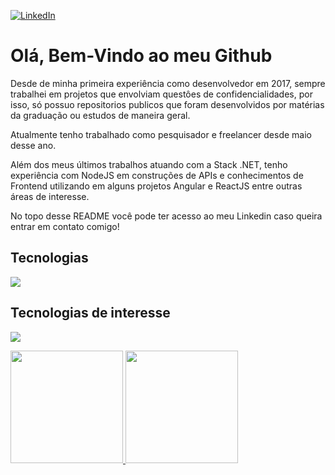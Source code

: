 <a href="https://www.linkedin.com/in/josetvictor" target="_blank"><img alt="LinkedIn" src="https://img.shields.io/badge/linkedin-%230077B5.svg?style=for-the-badge&logo=linkedin&logoColor=white"/></a>

# Olá, Bem-Vindo ao meu Github

Desde de minha primeira experiência como desenvolvedor em 2017, sempre trabalhei em projetos que envolviam questôes de confidencialidades, por isso, só possuo repositorios publicos que foram desenvolvidos por matérias da graduação ou estudos de maneira geral.

Atualmente tenho trabalhado como pesquisador e freelancer desde maio desse ano.

Além dos meus últimos trabalhos atuando com a Stack .NET, tenho experiência com NodeJS em construções de APIs e conhecimentos de Frontend utilizando em alguns projetos Angular e ReactJS entre outras áreas de interesse.

No topo desse README você pode ter acesso ao meu Linkedin caso queira entrar em contato comigo!

## Tecnologias
<p>
  <a href="https://skillicons.dev">
    <img src="https://skillicons.dev/icons?i=cs,dotnet,docker,nodejs" />
  </a>
</p>

## Tecnologias de interesse
<p>
  <a href="https://skillicons.dev">
    <img src="https://skillicons.dev/icons?i=py,ruby,react,angular,selenium,mysql,postgresql,linux" />
  </a>
</p>

<p>
  <a href="https://github.com/josetvictor">
    <img height="180em" src="https://github-readme-stats-eight-theta.vercel.app/api?username=josetvictor&hide_border=true&show_icons=true&theme=dracula&include_all_commits=true&count_private=true"/>
    <img height="180em" src="https://github-readme-stats-eight-theta.vercel.app/api/top-langs/?username=josetvictor&hide_border=true&layout=compact&langs_count=8&theme=dracula"/>
  </a>
</p>


<!-- 

<div align="center">
<img src="https://img.shields.io/badge/Angular-DD0031?style=for-the-badge&logo=angular&logoColor=white" /> <img src="https://img.shields.io/badge/.NET-512BD4?style=for-the-badge&logo=dotnet&logoColor=white" /> <img src="https://img.shields.io/badge/C%23-239120?style=for-the-badge&logo=c-sharp&logoColor=white" /> <img src="https://img.shields.io/badge/Node.js-339933?style=for-the-badge&logo=nodedotjs&logoColor=white" /> <img src="https://img.shields.io/badge/React-20232A?style=for-the-badge&logo=react&logoColor=61DAFB" /> <img src="https://img.shields.io/badge/Docker-2CA5E0?style=for-the-badge&logo=docker&logoColor=white" /> <img src="https://img.shields.io/badge/Microsoft%20SQL%20Server-CC2927?style=for-the-badge&logo=microsoft%20sql%20server&logoColor=white" /> <img src="https://img.shields.io/badge/PostgreSQL-316192?style=for-the-badge&logo=postgresql&logoColor=white" />
</div>


**josetvictor/josetvictor** is a ✨ _special_ ✨ repository because its `README.md` (this file) appears on your GitHub profile.

Here are some ideas to get you started:

- 🔭 I’m currently working on ...
- 🌱 I’m currently learning ...
- 👯 I’m looking to collaborate on ...
- 🤔 I’m looking for help with ...
- 💬 Ask me about ...
- 📫 How to reach me: ...
- 😄 Pronouns: ...
- ⚡ Fun fact: ...
-->
